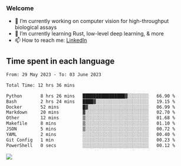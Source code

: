 
### Welcome

- 🔭 I’m currently working on computer vision for high-throughput biological assays
- 🌱 I’m currently learning Rust, low-level deep learning, & more
- 📫 How to reach me: [LinkedIn](https://www.linkedin.com/in/jeffreylemoine/)


## Time spent in each language
<!--START_SECTION:waka-->

```txt
From: 29 May 2023 - To: 03 June 2023

Total Time: 12 hrs 36 mins

Python       8 hrs 26 mins   ████████████████▓░░░░░░░░   66.90 %
Bash         2 hrs 24 mins   ████▓░░░░░░░░░░░░░░░░░░░░   19.15 %
Docker       52 mins         █▓░░░░░░░░░░░░░░░░░░░░░░░   06.99 %
Markdown     20 mins         ▓░░░░░░░░░░░░░░░░░░░░░░░░   02.70 %
Other        12 mins         ▒░░░░░░░░░░░░░░░░░░░░░░░░   01.68 %
Makefile     8 mins          ▒░░░░░░░░░░░░░░░░░░░░░░░░   01.10 %
JSON         5 mins          ▒░░░░░░░░░░░░░░░░░░░░░░░░   00.72 %
YAML         2 mins          ░░░░░░░░░░░░░░░░░░░░░░░░░   00.40 %
Git Config   1 min           ░░░░░░░░░░░░░░░░░░░░░░░░░   00.23 %
PowerShell   0 secs          ░░░░░░░░░░░░░░░░░░░░░░░░░   00.12 %
```

<!--END_SECTION:waka-->


<a href="https://wakatime.com"><img src="https://wakatime.com/share/@d9646ae7-0d05-4a9f-a57f-6e65bc2bf50b/0f1fce3e-52bb-4e44-9566-90b95d3c4273.png" /></a>
